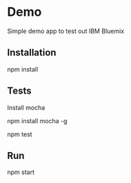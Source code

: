 # Demo

Simple demo app to test out IBM Bluemix

## Installation

npm install

## Tests

Install mocha

npm install mocha -g

npm test 

## Run

npm start
